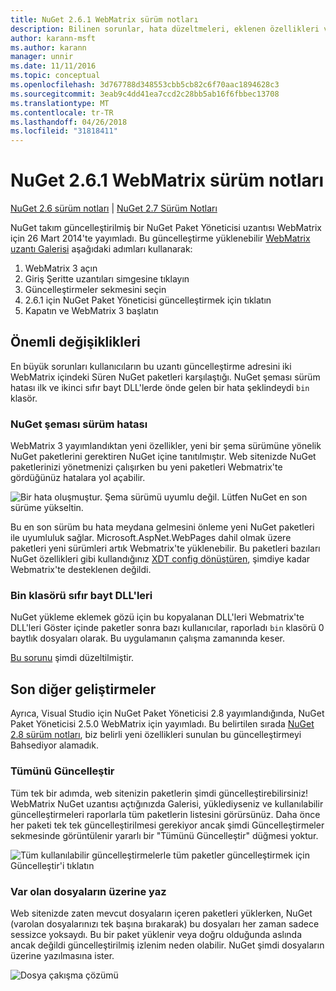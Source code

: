 ```yaml
---
title: NuGet 2.6.1 WebMatrix sürüm notları
description: Bilinen sorunlar, hata düzeltmeleri, eklenen özellikleri ve dcr dahil olmak üzere WebMatrix için NuGet 2.6.1 için sürüm notları.
author: karann-msft
ms.author: karann
manager: unnir
ms.date: 11/11/2016
ms.topic: conceptual
ms.openlocfilehash: 3d767788d348553cbb5cb82c6f70aac1894628c3
ms.sourcegitcommit: 3eab9c4dd41ea7ccd2c28bb5ab16f6fbbec13708
ms.translationtype: MT
ms.contentlocale: tr-TR
ms.lasthandoff: 04/26/2018
ms.locfileid: "31818411"
---
```

# <a name="nuget-261-for-webmatrix-release-notes"></a>NuGet 2.6.1 WebMatrix sürüm notları

[NuGet 2.6 sürüm notları](../release-notes/nuget-2.6.md) | [NuGet 2.7 Sürüm Notları](../release-notes/nuget-2.7.md)

NuGet takım güncelleştirilmiş bir NuGet Paket Yöneticisi uzantısı WebMatrix için 26 Mart 2014'te yayımladı.  Bu güncelleştirme yüklenebilir [WebMatrix uzantı Galerisi](https://blogs.iis.net/webmatrix/retiring-the-webmatrix-extensions-gallery) aşağıdaki adımları kullanarak:

1. WebMatrix 3 açın
1. Giriş Şeritte uzantıları simgesine tıklayın
1. Güncelleştirmeler sekmesini seçin
1. 2.6.1 için NuGet Paket Yöneticisi güncelleştirmek için tıklatın
1. Kapatın ve WebMatrix 3 başlatın

## <a name="notable-changes"></a>Önemli değişiklikleri

En büyük sorunları kullanıcıların bu uzantı güncelleştirme adresini iki WebMatrix içindeki Süren NuGet paketleri karşılaştığı.  NuGet şeması sürüm hatası ilk ve ikinci sıfır bayt DLL'lerde önde gelen bir hata şeklindeydi `bin` klasör.

### <a name="nuget-schema-version-error"></a>NuGet şeması sürüm hatası

WebMatrix 3 yayımlandıktan yeni özellikler, yeni bir şema sürümüne yönelik NuGet paketlerini gerektiren NuGet içine tanıtılmıştır.  Web sitenizde NuGet paketlerinizi yönetmenizi çalışırken bu yeni paketleri Webmatrix'te gördüğünüz hatalara yol açabilir.

![Bir hata oluşmuştur. Şema sürümü uyumlu değil. Lütfen NuGet en son sürüme yükseltin.](./media/NuGet-2.8/webmatrix-schema-version.png)

Bu en son sürüm bu hata meydana gelmesini önleme yeni NuGet paketleri ile uyumluluk sağlar. Microsoft.AspNet.WebPages dahil olmak üzere paketleri yeni sürümleri artık Webmatrix'te yüklenebilir.  Bu paketleri bazıları NuGet özellikleri gibi kullandığınız [XDT config dönüştüren](../release-notes/nuget-2.6.md#xdt), şimdiye kadar Webmatrix'te desteklenen değildi.

### <a name="zero-byte-dlls-in-bin-folder"></a>Bin klasörü sıfır bayt DLL'leri

NuGet yükleme eklemek gözü için bu kopyalanan DLL'leri Webmatrix'te DLL'leri Göster içinde paketler sonra bazı kullanıcılar, raporladı `bin` klasörü 0 baytlık dosyaları olarak.  Bu uygulamanın çalışma zamanında keser.

[Bu sorunu](https://nuget.codeplex.com/workitem/4060) şimdi düzeltilmiştir.

## <a name="other-recent-improvements"></a>Son diğer geliştirmeler

Ayrıca, Visual Studio için NuGet Paket Yöneticisi 2.8 yayımlandığında, NuGet Paket Yöneticisi 2.5.0 WebMatrix için yayımladı.  Bu belirtilen sırada [NuGet 2.8 sürüm notları](../release-notes/nuget-2.8.md#webmatrix-nuget-client-updates), biz belirli yeni özellikleri sunulan bu güncelleştirmeyi Bahsediyor alamadık.

### <a name="update-all"></a>Tümünü Güncelleştir

Tüm tek bir adımda, web sitenizin paketlerin şimdi güncelleştirebilirsiniz!  WebMatrix NuGet uzantısı açtığınızda Galerisi, yüklediyseniz ve kullanılabilir güncelleştirmeleri raporlarla tüm paketlerin listesini görürsünüz.  Daha önce her paketi tek tek güncelleştirilmesi gerekiyor ancak şimdi Güncelleştirmeler sekmesinde görüntülenir yararlı bir "Tümünü Güncelleştir" düğmesi yoktur.

![Tüm kullanılabilir güncelleştirmelerle tüm paketler güncelleştirmek için Güncelleştir'i tıklatın](./media/NuGet-2.8/webmatrix-update-all.png)

### <a name="overwrite-existing-files"></a>Var olan dosyaların üzerine yaz

Web sitenizde zaten mevcut dosyaların içeren paketleri yüklerken, NuGet (varolan dosyalarınızı tek başına bırakarak) bu dosyaları her zaman sadece sessizce yoksaydı.  Bu bir paket yüklenir veya doğru olduğunda aslında ancak değildi güncelleştirilmiş izlenim neden olabilir.  NuGet şimdi dosyaların üzerine yazılmasına ister.

![Dosya çakışma çözümü](./media/NuGet-2.8/webmatrix-overwrite-file.png)
